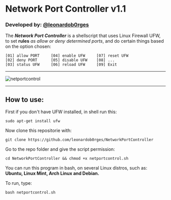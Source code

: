 # Network Port Controller v1.1
### Developed by: [@leonardob0rges](https://github.com/leonardob0rges)
   
The ***Network Port Controller*** is a shellscript that uses Linux Firewall UFW, to set **rules** *as allow or deny determined ports*, and do certain things based on the option chosen:

```
[01] allow PORT     [04] enable UFW     [07] reset UFW
[02] deny PORT      [05] disable UFW    [08] ...
[03] status UFW     [06] reload UFW     [09] Exit
```

--------------------------------------------------------------------------
![netportcontrol](https://user-images.githubusercontent.com/76793724/125192868-3fac0100-e220-11eb-8eb1-9410a95a7310.jpg)

--------------------------------------------------------------------------

## How to use:
First if you don't have UFW installed, in shell run this:

```
sudo apt-get install ufw
```

Now clone this repositorie with:

```
git clone https://github.com/leonardob0rges/NetworkPortController
```

Go to the repo folder and give the script permission:

```
cd NetworkPortController && chmod +x netportcontrol.sh
```
You can run this program in bash, on several Linux distros, such as: **Ubuntu, Linux Mint, Arch Linux and Debian.**

To run, type:
```
bash netportcontrol.sh
```
